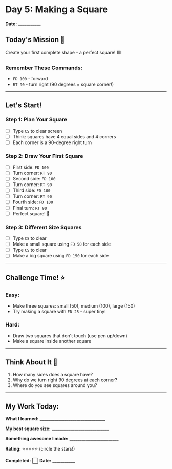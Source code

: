 # Day 5: Making a Square

**Date:** ___________

## Today's Mission 🚀
Create your first complete shape - a perfect square! 🟩

### Remember These Commands:
- `FD 100` - forward
- `RT 90` - turn right (90 degrees = square corner!)

---

## Let's Start! 

### Step 1: Plan Your Square
- [ ] Type `CS` to clear screen
- [ ] Think: squares have 4 equal sides and 4 corners
- [ ] Each corner is a 90-degree right turn

### Step 2: Draw Your First Square
- [ ] First side: `FD 100`
- [ ] Turn corner: `RT 90`
- [ ] Second side: `FD 100`
- [ ] Turn corner: `RT 90`
- [ ] Third side: `FD 100`
- [ ] Turn corner: `RT 90`
- [ ] Fourth side: `FD 100`
- [ ] Final turn: `RT 90`
- [ ] Perfect square! 🎉

### Step 3: Different Size Squares
- [ ] Type `CS` to clear
- [ ] Make a small square using `FD 50` for each side
- [ ] Type `CS` to clear
- [ ] Make a big square using `FD 150` for each side

---

## Challenge Time! ⭐

### Easy:
- Make three squares: small (50), medium (100), large (150)
- Try making a square with `FD 25` - super tiny!

### Hard:
- Draw two squares that don't touch (use pen up/down)
- Make a square inside another square

---

## Think About It 🤔
1. How many sides does a square have?
2. Why do we turn right 90 degrees at each corner?
3. Where do you see squares around you?

---

## My Work Today:
**What I learned:** ________________________________

**My best square size:** ____________________________

**Something awesome I made:** ________________________

**Rating:** ⭐⭐⭐⭐⭐ (circle the stars!)

**Completed:** ⬜ **Date:** ___________